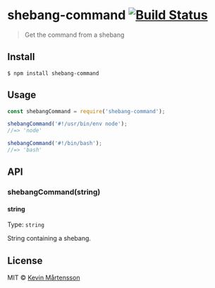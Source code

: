 # shebang-command [![Build Status](https://travis-ci.org/kevva/shebang-command.svg?branch=master)](https://travis-ci.org/kevva/shebang-command)

> Get the command from a shebang


## Install

```
$ npm install shebang-command
```


## Usage

```js
const shebangCommand = require('shebang-command');

shebangCommand('#!/usr/bin/env node');
//=> 'node'

shebangCommand('#!/bin/bash');
//=> 'bash'
```


## API

### shebangCommand(string)

#### string

Type: `string`

String containing a shebang.


## License

MIT © [Kevin Mårtensson](https://github.com/kevva)
